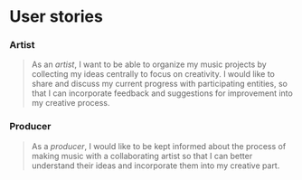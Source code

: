 # User stories

### Artist
> As an *artist*, I want to be able to organize my music projects by collecting my ideas centrally to focus on creativity. I would like to share and discuss my current progress with participating entities, so that I can incorporate feedback and suggestions for improvement into my creative process.

### Producer
> As a *producer*, I would like to be kept informed about the process of making music with a collaborating artist so that I can better understand their ideas and incorporate them into my creative part.

